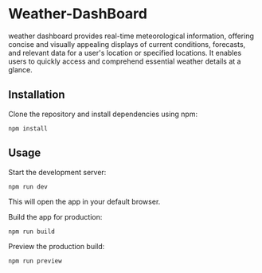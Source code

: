 # Weather-DashBoard
weather dashboard provides real-time meteorological information, offering concise and visually appealing displays of current conditions, forecasts, and relevant data for a user's location or specified locations. It enables users to quickly access and comprehend essential weather details at a glance.

## Installation
Clone the repository and install dependencies using npm:

`npm install`

## Usage

Start the development server:

`npm run dev`

This will open the app in your default browser.

Build the app for production:

`npm run build`

Preview the production build:

`npm run preview`
